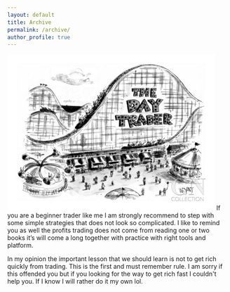 ```yaml
---
layout: default
title: Archive
permalink: /archive/
author_profile: true
---
```

![The Day Trader](https://raw.githubusercontent.com/mrayoung/ayoungnotes.github.io/master/_posts/img/the_day_trader.jpg)
If you are a beginner trader like me I am strongly recommend to step with some simple strategies that does not look so complicated. I like to remind you as well the profits trading does not come from reading one or two books it’s will come a long together with practice with right tools and platform.

In my opinion the important lesson that we should learn is not to get rich quickly from trading. This is the first and must remember rule. I am sorry if this offended you but if you looking for the way to get rich fast I couldn't help you. If I know I will rather do it my own lol.